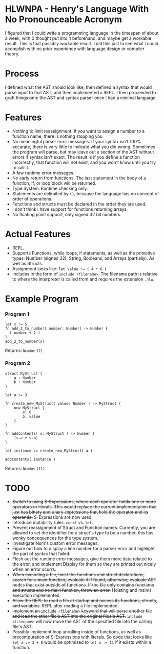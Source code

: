 # HLWNPA - Henry's Language With No Pronounceable Acronym
I figured that I could write a programming language in the timespan of about a week, with 0 thought put into it beforehand, and maybe get a workable result.
This is that possibly workable result.
I did this just to see what I could acomplish with no prior experience with language design or compiler theory.

# Process
I defined what the AST should look like, then defined a syntax that would parse input to that AST, and then implemented a REPL.
I then proceeded to graft things onto the AST and syntax parser once I had a minimal language.



# Features

* Nothing to limit reassignment. If you want to assign a number to a function name, there is nothing stopping you.
* No meaningful parser error messages. If your syntax isn't 100% accurate, there is very little to indicate what you did wrong. Sometimes the program will parse, but may leave out a section of the AST without errors if syntax isn't exact. The result is if you define a function incorrectly, that function will not exist, and you won't know until you try to call it.
* A few runtime error messages.
* No early return from functions. The last statement in the body of a function, if, or loop block will be returned.
* Type System. Runtime checking only.
* Statements are delimited by `()`, because the language has no concept of order of operations.
* Functions and structs must be declared in the order they are used.
* I don't think I have support for functions returning arrays.
* No floating point support, only signed 32 bit numbers.


# Actual Features
* REPL.
* Supports Functions, while loops, if statements, as well as the primative types: Number (signed 32), String, Booleans, and Arrays (partially). As well as Structs.
* Assignment looks like: `let value := ( 4 * 6 )`
* Includes in the form of `include <filename>`. The filename path is relative to where the interpreter is called from and requires the extension `.hlw`.


# Example Program
### Program 1
```
let x := 5
fn add_2_to_number( number: Number) -> Number {
  ( number + 2 )
}
add_2_to_number(x)
```
Returns: `Number(7)`

### Program 2
```
struct MyStruct {
    a : Number
    b : Number
}

let a := 3

fn create_new_MyStruct( value: Number ) -> MyStruct {
    new MyStruct {
        a: 8
        b: value
    }
}

fn addContents( s: MyStruct ) -> Number {
    (s.a + s.b)
}

let instance := create_new_MyStruct( a )

addContents( instance )
```
Returns: `Number(11)`

# TODO
* ~~Switch to using S-Expressions, where each operator holds one or more operators or literals. This would replace the current implementation that just has binary and unary expressions that hold the operator and its operands.~~ S-Expressions are now used.
* Introduce mutability rules. `const` vs. `let`.
* Prevent reassignment of Struct and Function names. Currently, you are allowed to set the identifier for a struct's type to be a number, this has wonky concequences for the type system.
* Investigate Nom's custom error messages. 
* Figure out how to display a line number for a parser error and highlight the part of syntax that failed.
* Flesh out the runtime error messages, give them more data related to the error, and implement Display for them so they are printed out nicely when an error ocurrs.
* ~~When executing a file, hoist the functions and struct declarations, search for a main function, evaluate it if found, otherwise, evaluate AST nodes that exist outside of functions. If the file only contains functions and structs and no main function, throw an error.~~ Hoisting and main() execution implemented.
* ~~Allow the REPL to read a file at startup and access its functions, structs, and variables.~~ REPL after reading a file implemented.
* ~~Implement an `Include <filename>` keyword that will parse another file and load the other file's AST into the original files's AST.~~ `include <filename>` will now move the AST of the specified file into the calling file's AST.
* Possibly implement loop unrolling inside of functions, as well as precomputation of S-Expressions with literals. So code that looks like `let a := 3 + 8` would be optimized to `let a := 11` if it exists within a function.
